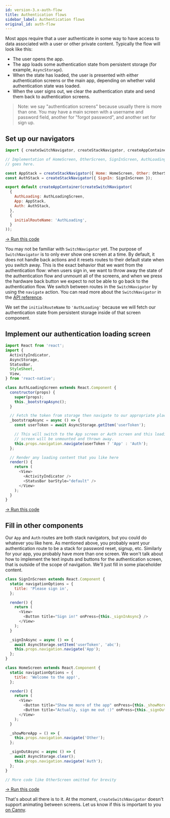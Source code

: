 ```yaml
---
id: version-3.x-auth-flow
title: Authentication flows
sidebar_label: Authentication flows
original_id: auth-flow
---
```


Most apps require that a user authenticate in some way to have access to data associated with a user or other private content. Typically the flow will look like this:

* The user opens the app.
* The app loads some authentication state from persistent storage (for example, `AsyncStorage`).
* When the state has loaded, the user is presented with either authentication screens or the main app, depending on whether valid authentication state was loaded.
* When the user signs out, we clear the authentication state and send them back to authentication screens.

> Note: we say "authentication screens" because usually there is more than one. You may have a main screen with a username and password field, another for "forgot password", and another set for sign up.

## Set up our navigators

```js
import { createSwitchNavigator, createStackNavigator, createAppContainer } from 'react-navigation';

// Implementation of HomeScreen, OtherScreen, SignInScreen, AuthLoadingScreen
// goes here.

const AppStack = createStackNavigator({ Home: HomeScreen, Other: OtherScreen });
const AuthStack = createStackNavigator({ SignIn: SignInScreen });

export default createAppContainer(createSwitchNavigator(
  {
    AuthLoading: AuthLoadingScreen,
    App: AppStack,
    Auth: AuthStack,
  },
  {
    initialRouteName: 'AuthLoading',
  }
));
```
<a href="https://snack.expo.io/@react-navigation/auth-flow-v3" target="blank" class="run-code-button">&rarr; Run this code</a>

You may not be familiar with `SwitchNavigator` yet. The purpose of `SwitchNavigator` is to only ever show one screen at a time. By default, it does not handle back actions and it resets routes to their default state when you switch away. This is the exact behavior that we want from the authentication flow: when users sign in, we want to throw away the state of the authentication flow and unmount all of the screens, and when we press the hardware back button we expect to not be able to go back to the authentication flow. We switch between routes in the `SwitchNavigator` by using the `navigate` action. You can read more about the `SwitchNavigator` in the [API reference](switch-navigator.html).

We set the `initialRouteName` to `'AuthLoading'` because we will fetch our authentication state from persistent storage inside of that screen component.

## Implement our authentication loading screen

```js
import React from 'react';
import {
  ActivityIndicator,
  AsyncStorage,
  StatusBar,
  StyleSheet,
  View,
} from 'react-native';

class AuthLoadingScreen extends React.Component {
  constructor(props) {
    super(props);
    this._bootstrapAsync();
  }

  // Fetch the token from storage then navigate to our appropriate place
  _bootstrapAsync = async () => {
    const userToken = await AsyncStorage.getItem('userToken');

    // This will switch to the App screen or Auth screen and this loading
    // screen will be unmounted and thrown away.
    this.props.navigation.navigate(userToken ? 'App' : 'Auth');
  };

  // Render any loading content that you like here
  render() {
    return (
      <View>
        <ActivityIndicator />
        <StatusBar barStyle="default" />
      </View>
    );
  }
}
```
<a href="https://snack.expo.io/@react-navigation/auth-flow-v3" target="blank" class="run-code-button">&rarr; Run this code</a>

## Fill in other components

Our `App` and `Auth` routes are both stack navigators, but you could do whatever you like here. As mentioned above, you probably want your authentication route to be a stack for password reset, signup, etc. Similarly for your app, you probably have more than one screen. We won't talk about how to implement the text inputs and buttons for the authentication screen, that is outside of the scope of navigation. We'll just fill in some placeholder content.

```js
class SignInScreen extends React.Component {
  static navigationOptions = {
    title: 'Please sign in',
  };

  render() {
    return (
      <View>
        <Button title="Sign in!" onPress={this._signInAsync} />
      </View>
    );
  }

  _signInAsync = async () => {
    await AsyncStorage.setItem('userToken', 'abc');
    this.props.navigation.navigate('App');
  };
}

class HomeScreen extends React.Component {
  static navigationOptions = {
    title: 'Welcome to the app!',
  };

  render() {
    return (
      <View>
        <Button title="Show me more of the app" onPress={this._showMoreApp} />
        <Button title="Actually, sign me out :)" onPress={this._signOutAsync} />
      </View>
    );
  }

  _showMoreApp = () => {
    this.props.navigation.navigate('Other');
  };

  _signOutAsync = async () => {
    await AsyncStorage.clear();
    this.props.navigation.navigate('Auth');
  };
}

// More code like OtherScreen omitted for brevity
```
<a href="https://snack.expo.io/@react-navigation/auth-flow-v3" target="blank" class="run-code-button">&rarr; Run this code</a>

That's about all there is to it. At the moment, `createSwitchNavigator` doesn't support animating between screens. Let us know if this is important to you [on Canny](https://react-navigation.canny.io/feature-requests).
